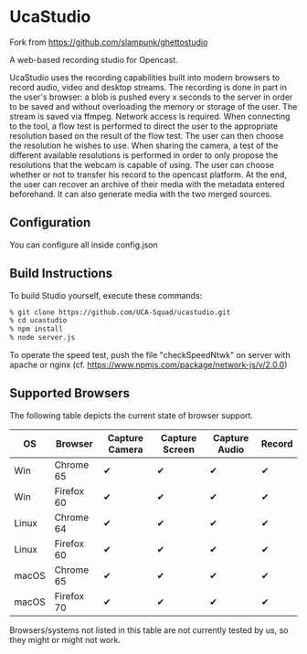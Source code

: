 # UcaStudio

Fork from https://github.com/slampunk/ghettostudio

A web-based recording studio for Opencast.

UcaStudio uses the recording capabilities built into modern browsers to record audio, video and desktop streams.
The recording is done in part in the user's browser: a blob is pushed every x seconds to the server in order to be saved and without overloading the memory or storage of the user. The stream is saved via ffmpeg. Network access is required.
When connecting to the tool, a flow test is performed to direct the user to the appropriate resolution based on the result of the flow test.
The user can then choose the resolution he wishes to use.
When sharing the camera, a test of the different available resolutions is performed in order to only propose the resolutions that the webcam is capable of using.
The user can choose whether or not to transfer his record to the opencast platform.
At the end, the user can recover an archive of their media with the metadata entered beforehand. It can also generate media with the two merged sources.

## Configuration
You can configure all inside config.json

## Build Instructions

To build Studio yourself, execute these commands:

```sh
% git clone https://github.com/UCA-Squad/ucastudio.git
% cd ucastudio
% npm install
% node server.js
```

To operate the speed test, push the file "checkSpeedNtwk" on server with apache or nginx
(cf. https://www.npmjs.com/package/network-js/v/2.0.0)

## Supported Browsers

The following table depicts the current state of browser support.

| OS      | Browser    | Capture Camera | Capture Screen | Capture Audio | Record
| --------| ---------- | -------------- | -------------- | -------------- | ------
| Win   | Chrome 65  | ✔   | ✔ | ✔ | ✔   |
| Win   | Firefox 60 | ✔   | ✔ | ✔ | ✔   |
| Linux   | Chrome 64  | ✔   | ✔ | ✔ | ✔   |
| Linux   | Firefox 60 | ✔   | ✔ | ✔ | ✔   |
| macOS   | Chrome 65  | ✔   | ✔ | ✔ | ✔   |
| macOS   | Firefox 70 | ✔   | ✔ | ✔ | ✔   |


Browsers/systems not listed in this table are not currently tested by us, so they might or might not work.